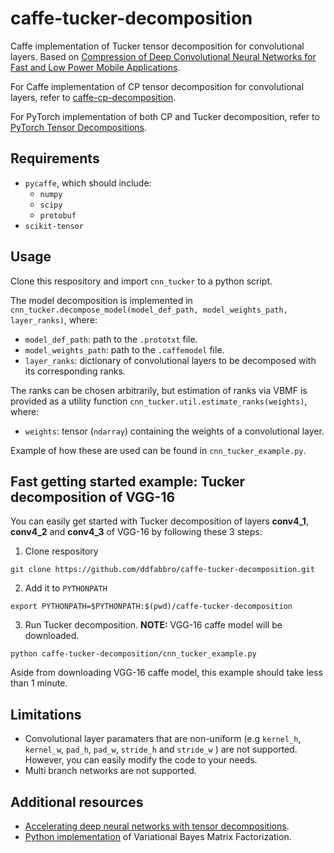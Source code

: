 # caffe-tucker-decomposition
Caffe implementation of Tucker tensor decomposition for convolutional layers. Based on [Compression of Deep Convolutional Neural Networks for Fast and Low Power Mobile Applications](https://arxiv.org/abs/1511.06530).

For Caffe implementation of CP tensor decomposition for convolutional layers, refer to [caffe-cp-decomposition](https://github.com/ddfabbro/cnn-cpd).

For PyTorch implementation of both CP and Tucker decomposition, refer to [PyTorch Tensor Decompositions](https://github.com/jacobgil/pytorch-tensor-decompositions).

## Requirements

- `pycaffe`, which should include:
    - `numpy`
    - `scipy`
    - `protobuf`
- `scikit-tensor`

## Usage

Clone this respository and import `cnn_tucker` to a python script.

The model decomposition is implemented in `cnn_tucker.decompose_model(model_def_path, model_weights_path, layer_ranks)`, where:
- `model_def_path`: path to the `.prototxt` file.
- `model_weights_path`: path to the `.caffemodel` file.
- `layer_ranks`: dictionary of convolutional layers to be decomposed with its corresponding ranks.

The ranks can be chosen arbitrarily, but estimation of ranks via VBMF is provided as a utility function `cnn_tucker.util.estimate_ranks(weights)`, where:
- `weights`: tensor (`ndarray`) containing the weights of a convolutional layer.

Example of how these are used can be found in `cnn_tucker_example.py`.

## Fast getting started example: Tucker decomposition of VGG-16

You can easily get started with Tucker decomposition of layers **conv4_1**, **conv4_2** and **conv4_3** of VGG-16 by following these 3 steps:

1. Clone respository

```
git clone https://github.com/ddfabbro/caffe-tucker-decomposition.git
```

2. Add it to `PYTHONPATH`

```
export PYTHONPATH=$PYTHONPATH:$(pwd)/caffe-tucker-decomposition
```

3. Run Tucker decomposition. **NOTE:** VGG-16 caffe model will be downloaded.

```
python caffe-tucker-decomposition/cnn_tucker_example.py
```

Aside from downloading VGG-16 caffe model, this example should take less than 1 minute.

## Limitations

- Convolutional layer paramaters that are non-uniform (e.g `kernel_h`, `kernel_w`, `pad_h`, `pad_w`, `stride_h` and `stride_w` ) are not supported. However, you can easily modify the code to your needs.
- Multi branch networks are not supported.

## Additional resources

- [Accelerating deep neural networks with tensor decompositions](https://jacobgil.github.io/deeplearning/tensor-decompositions-deep-learning).
- [Python implementation](https://github.com/CasvandenBogaard/VBMF) of Variational Bayes Matrix Factorization.
